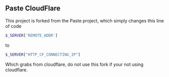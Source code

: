 ## Paste CloudFlare

This project is forked from the Paste project, which simply changes this line of code

```php
$_SERVER['REMOTE_ADDR']
```

to

```php
$_SERVER["HTTP_CF_CONNECTING_IP"]
```
Which grabs from cloudflare, do not use this fork if your not using cloudflare.